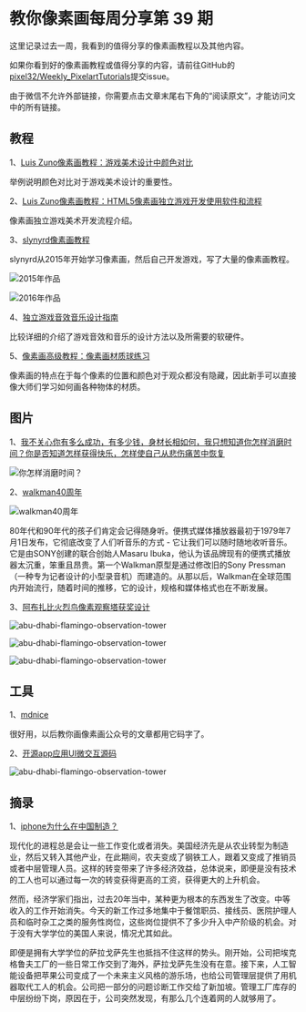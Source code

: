 # 教你像素画每周分享第 39 期


这里记录过去一周，我看到的值得分享的像素画教程以及其他内容。

如果你看到好的像素画教程或值得分享的内容，请前往GitHub的[pixel32/Weekly_PixelartTutorials](https://github.com/pixel32/Weekly_PixelartTutorials "pixel32/Weekly_PixelartTutorials")提交issue。

由于微信不允许外部链接，你需要点击文章末尾右下角的“阅读原文”，才能访问文中的所有链接。


## 教程
1、[Luis Zuno像素画教程：游戏美术设计中颜色对比](http://mp.weixin.qq.com/s?__biz=MjM5MTYxNTcwMQ==&mid=2650556382&idx=1&sn=bb451993daa2d60f7167181462ba85b8&chksm=beba386489cdb1721d9c224a8da4c1a212dcd4ce8d83f1a9ad03f5e96f2c97972b9557b6a752&token=294098744&lang=zh_CN#rd "教你画像素画")

举例说明颜色对比对于游戏美术设计的重要性。

2、[Luis Zuno像素画教程：HTML5像素画独立游戏开发使用软件和流程](http://mp.weixin.qq.com/s?__biz=MjM5MTYxNTcwMQ==&mid=2650556404&idx=1&sn=c6173d9d8b79a9a698f90e4413df30dc&chksm=beba384e89cdb158837af56a5b66e2e03adfde8851e7b1f1a1399d630abe17c388a2bf30e20f&token=294098744&lang=zh_CN#rd "教你画像素画")

像素画独立游戏美术开发流程介绍。

3、[slynyrd像素画教程](https://www.slynyrd.com "slynyrd像素画教程")

slynyrd从2015年开始学习像素画，然后自己开发游戏，写了大量的像素画教程。

![2015年作品](https://images.squarespace-cdn.com/content/v1/551a19f8e4b0e8322a93850a/1431465617870-EK21DP7ZSH35RQE1T2JW/ke17ZwdGBToddI8pDm48kOyctPanBqSdf7WQMpY1FsRZw-zPPgdn4jUwVcJE1ZvWQUxwkmyExglNqGp0IvTJZUJFbgE-7XRK3dMEBRBhUpyD4IQ_uEhoqbBUjTJFcqKvko9JlUzuVmtjr1UPhOA5qkTLSJODyitRxw8OQt1oetw/OldNew_human.png "2015年作品")

![2016年作品](https://images.squarespace-cdn.com/content/v1/551a19f8e4b0e8322a93850a/1454713162055-RJ51GZDIAJDW9JKCLU8D/ke17ZwdGBToddI8pDm48kOeR586ClPMeabiHx2P6ycxZw-zPPgdn4jUwVcJE1ZvWQUxwkmyExglNqGp0IvTJZUJFbgE-7XRK3dMEBRBhUpxgsOXrAroCTeEVSmSDXVfH6aAlKpygX8rbPHPVlVqoLMr8mX6kYDqUuLjr_ubYrW0/image-asset.gif "2016年作品")

4、[独立游戏音效音乐设计指南](http://mp.weixin.qq.com/s?__biz=MjM5MTYxNTcwMQ==&mid=2650556451&idx=1&sn=96a58e2232621cf9caa7b3d710c540ce&chksm=beba379989cdbe8f20a84a7762dd6b13af7c186050aee8859c70b43c294e8bf1a4cda6d322af&token=561167097&lang=zh_CN#rd "独立游戏音效音乐设计指南")

比较详细的介绍了游戏音效和音乐的设计方法以及所需要的软硬件。

5、[像素画高级教程：像素画材质球练习](http://mp.weixin.qq.com/s?__biz=MjM5MTYxNTcwMQ==&mid=2650556507&idx=1&sn=e23fd125a4c5bfb37b06a6a126d7cbc3&chksm=beba37e189cdbef726b6533686397761aacd09b75534165473a708897860ea8e7681b7f3af5f&token=561167097&lang=zh_CN#rd "像素画材质球")

像素画的特点在于每个像素的位置和颜色对于观众都没有隐藏，因此新手可以直接像大师们学习如何画各种物体的材质。


## 图片
1、[我不关心你有多么成功，有多少钱，身材长相如何，我只想知道你怎样消磨时间？你是否知道怎样获得快乐，怎样使自己从悲伤痛苦中恢复](https://www.swiss-miss.com "swiss-miss.com") 

![你怎样消磨时间？](https://www.swiss-miss.com/wp-content/uploads/2019/07/65867587_641020289745151_3389924912365709983_n-480x480.jpg "你怎样消磨时间？")

2、[walkman40周年](https://mymodernmet.com/sony-walkman-40-anniversary "walkman40周年")

![walkman40周年](https://mymodernmet.com/wp/wp-content/uploads/2019/07/sony-walkman-40-anniversary-2.jpeg "walkman40周年")

80年代和90年代的孩子们肯定会记得随身听。便携式媒体播放器最初于1979年7月1日发布，它彻底改变了人们听音乐的方式 - 它让我们可以随时随地收听音乐。它是由SONY创建的联合创始人Masaru Ibuka，他认为该品牌现有的便携式播放器太沉重，​​笨重且昂贵。第一个Walkman原型是通过修改旧的Sony Pressman（一种专为记者设计的小型录音机）而建造的。从那以后，Walkman在全球范围内开始流行，随着时间的推移，它的设计，规格和媒体格式也在不断发展。

3、[阿布扎比火烈鸟像素观察塔获奖设计](https://www.designboom.com/architecture/winning-designs-abu-dhabi-flamingo-observation-tower-07-22-2019 "designboom")

![abu-dhabi-flamingo-observation-tower](https://www.designboom.com/wp-content/uploads/2019/07/winning-designs-abu-dhabi-flamingo-observation-tower-designboom-1800.jpg "abu-dhabi-flamingo-observation-tower")

![abu-dhabi-flamingo-observation-tower](https://static.designboom.com/wp-content/uploads/2019/07/winning-designs-abu-dhabi-flamingo-observation-tower-designboom-1.jpg "abu-dhabi-flamingo-observation-tower")

![abu-dhabi-flamingo-observation-tower](https://static.designboom.com/wp-content/uploads/2019/07/winning-designs-abu-dhabi-flamingo-observation-tower-designboom-2.jpg "abu-dhabi-flamingo-observation-tower")

## 工具
1、[mdnice](https://abduzeedo.com/github-open-source-collection-animated-micro-interactions "mdnice免费微信公众号编辑器")

很好用，以后教你画像素画公众号的文章都用它码字了。

2、[开源app应用UI微交互源码](https://abduzeedo.com/github-open-source-collection-animated-micro-interactions "开源app应用UI微交互源码")

![abu-dhabi-flamingo-observation-tower](https://static.designboom.com/wp-content/uploads/2019/07/winning-designs-abu-dhabi-flamingo-observation-tower-designboom-2.jpghttps://raw.githubusercontent.com/Cuberto/3d-tap/master/Screenshots/animation.gif "abu-dhabi-flamingo-observation-tower")


## 摘录
1、[iphone为什么在中国制造？](https://cn.nytimes.com/business/20120122/c00appleone "iphone为什么在中国制造？")

现代化的进程总是会让一些工作变化或者消失。美国经济先是从农业转型为制造业，然后又转入其他产业，在此期间，农夫变成了钢铁工人，跟着又变成了推销员或者中层管理人员。这样的转变带来了许多经济效益，总体说来，即便是没有技术的工人也可以通过每一次的转变获得更高的工资，获得更大的上升机会。

然而，经济学家们指出，过去20年当中，某种更为根本的东西发生了改变。中等收入的工作开始消失。今天的新工作过多地集中于餐馆职员、接线员、医院护理人员和临时杂工之类的服务性岗位，这些岗位提供不了多少升入中产阶级的机会。对于没有大学学位的美国人来说，情况尤其如此。

即便是拥有大学学位的萨拉戈萨先生也抵挡不住这样的势头。刚开始，公司把埃克格鲁夫工厂的一些日常工作交到了海外，萨拉戈萨先生没有在意。接下来，人工智能设备把苹果公司变成了一个未来主义风格的游乐场，也给公司管理层提供了用机器取代工人的机会。公司把一部分的问题诊断工作交给了新加坡。管理工厂库存的中层纷纷下岗，原因在于，公司突然发现，有那么几个连着网的人就够用了。
